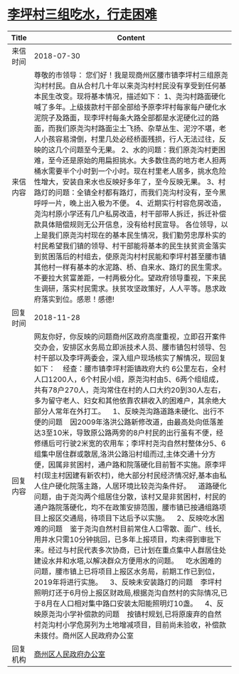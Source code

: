 # <a href="http://www.shangluo.gov.cn/zmhd/ldxxxx.jsp?urltype=leadermail.LeaderMailContentUrl&wbtreeid=1112&leadermailid=4842">李坪村三组吃水，行走困难</a>
| Title |                                                                                                                                                                                                                                                                                                                                                                                                                      Content                                                                                                                                                                                                                                                                                                                                                                                                                      |
|:-----:|---------------------------------------------------------------------------------------------------------------------------------------------------------------------------------------------------------------------------------------------------------------------------------------------------------------------------------------------------------------------------------------------------------------------------------------------------------------------------------------------------------------------------------------------------------------------------------------------------------------------------------------------------------------------------------------------------------------------------------------------------------------------------------------------------------------------------------------------------|
| 来信时间  | 2018-07-30                                                                                                                                                                                                                                                                                                                                                                                                                                                                                                                                                                                                                                                                                                                                                                                                                                        |
| 来信内容  | 尊敬的市领导： 您们好！我是现商州区腰市镇李坪村三组原尧沟村村民。自从合村几十年以来尧沟村村民没有享受到任何基本民生改变。现将基本情况，描述如下： 1、尧沟村路面硬化喊了多年。上级拨款村干部全部给予原李坪村每家每户硬化水泥院子及路面，现李坪村每条大路全部都是水泥硬化过的路面，而我们原尧沟村路面尘土飞扬、杂草丛生、泥泞不堪，老人小孩容易滑倒，村里几处必经桥面残损，行人无法过往，反映的这几个问题至今无果。 2、水的问题：我们原尧沟村更困难，至今还是原始的用扁担挑水。大多数住高的地方老人担两桶水需要半个小时到一个小时。现在村里老人居多，挑水危险性增大，安装自来水也反映好多年了，至今反映无果。 3、村路灯的问题：全镇全村都有路灯，而我们尧沟村没有，至今黑呼呼一片，晚上出入极为不便。 4、近期实行村容危房改造，尧沟村原小学还有几户私房改造，村干部带人拆迁，拆迁补偿款具体赔偿规则无公开信息，没有给村民宣导。 各位领导，以上是我们原尧沟村现在的基本民生情况，我们勤劳忠厚朴实的村民希望我们镇的领导、村干部能将基本的民生扶贫资金落实到贫困落后的村组去，使原尧沟村村民能和李坪村甚至腰市镇其他村一样有基本的水泥路、桥、自来水、路灯的民生需求。不要拉大贫富差距，一村两极分化。望政府领导重视，下来民生调研，落实村民需求。扶贫攻坚政策好，人人平等。恳求政府落实到位。感恩！感德!                                                                                                                                                                                                                                          |
| 回复时间  | 2018-11-28                                                                                                                                                                                                                                                                                                                                                                                                                                                                                                                                                                                                                                                                                                                                                                                                                                        |
| 回复内容  | 网友你好，你反映的问题商州区政府高度重视，立即召开案件交办会，安排区水务局立即派技术人员、腰市镇包村领导、包村干部以及李坪两委会，深入组户现场核实了解情况，现回复如下：    经查：腰市镇李坪村距镇政府大约 6公里左右，全村人口1200人，6个村民小组，原尧沟村由5、6两个组组成，共有78户270人，尧沟常住在村的人口大约20到30人左右，多为留守老人、妇女和其他依靠农耕收入的困难户，其余绝大部分人常年在外打工。    1、反映尧沟路道路未硬化、出行不便的问题    因2009年洛洪公路新修改道，由最高处向低落差达3至10米，导致原公路两旁的8户村民的出行虽有不便，经修缮后可行驶2米宽的农用车；李坪村尧沟自然村整体分5、6组集中居住群或散居,洛洪公路沿村组而过,主体交通十分方便，因属非贫困村，通户路和院落硬化目前暂不实施。原李坪村(现主村因建有新农村)，绝大部分村民经济情况好,基本由私人住户硬化院落主路，人居环境比较尧沟条件好。    道路硬化问题，由于尧沟两个组居住分散，该村又是非贫困村，村民的通户路院落硬化，均不在政策安排范围，腰市镇已按通组路项目上报区交通局，待项目下达后予以实施。    2、反映吃水困难的问题    鉴于尧沟自然村目前常住人口零散、面广、线长,用井水只需10分钟挑回，已多年上报项目，均未得到审批下来。经过与村民代表多次协商，已计划在重点集中人群居住处建设水井和水塔,以解决群众方便用水的问题。    吃水困难的问题，腰市镇上已将项目上报区水务局，前期工作已到位，2019年将进行实施。    3、反映未安装路灯的问题    李坪村照明灯还于6月份上报区财政局,根据尧沟自然村的实际情况,已于8月在人口相对集中路口安装太阳能照明灯10盏。    4、反映原尧沟小学补偿款的问题    按镇村规划,已将原废弃的自然村尧沟村小学危房列为土地增减项目，目前尚未验收，补偿款未拨付。商州区人民政府办公室 |
| 回复机构  | <a href="../../categories/agencies/商州区人民政府办公室.md">商州区人民政府办公室</a>                                                                                                                                                                                                                                                                                                                                                                                                                                                                                                                                                                                                                                                                                                                                                                                    |